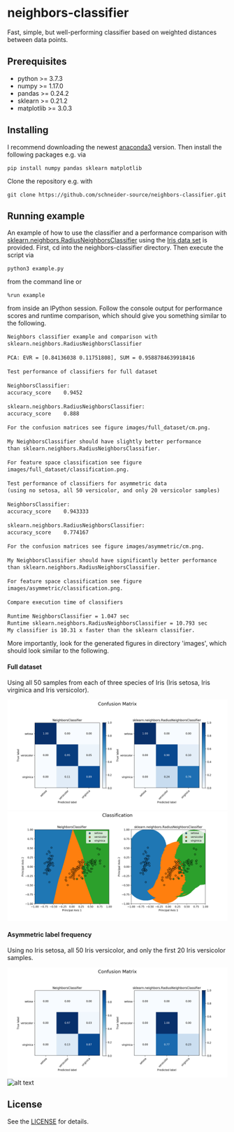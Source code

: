 # neighbors-classifier

Fast, simple, but well-performing classifier based on weighted distances between 
data points. 

## Prerequisites

* python >= 3.7.3
* numpy >= 1.17.0
* pandas >= 0.24.2
* sklearn >= 0.21.2
* matplotlib >= 3.0.3

## Installing

I recommend downloading the newest 
[anaconda3](https://www.anaconda.com/distribution/#download-section) version. 
Then install the following packages e.g. via

```
pip install numpy pandas sklearn matplotlib
```

Clone the repository e.g. with 

```
git clone https://github.com/schneider-source/neighbors-classifier.git
```

## Running example

An example of how to use the classifier and a performance comparison with 
[sklearn.neighbors.RadiusNeighborsClassifier](https://scikit-learn.org/stable/modules/generated/sklearn.neighbors.RadiusNeighborsClassifier.html)
using the [Iris data set](https://en.wikipedia.org/wiki/Iris_flower_data_set) is provided. 
First, cd into the neighbors-classifier directory. Then execute the script via

```
python3 example.py
```

from the command line or

```
%run example
```

from inside an IPython session. Follow the console output for performance scores
and runtime comparison, which should give you something similar to the following. 

```
Neighbors classifier example and comparison with 
sklearn.neighbors.RadiusNeighborsClassifier

PCA: EVR = [0.84136038 0.11751808], SUM = 0.9588784639918416

Test performance of classifiers for full dataset

NeighborsClassifier:
accuracy_score    0.9452

sklearn.neighbors.RadiusNeighborsClassifier:
accuracy_score    0.888

For the confusion matrices see figure images/full_dataset/cm.png.

My NeighborsClassifier should have slightly better performance
than sklearn.neighbors.RadiusNeighborsClassifier.

For feature space classification see figure images/full_dataset/classification.png.

Test performance of classifiers for asymmetric data
(using no setosa, all 50 versicolor, and only 20 versicolor samples)

NeighborsClassifier:
accuracy_score    0.943333

sklearn.neighbors.RadiusNeighborsClassifier:
accuracy_score    0.774167

For the confusion matrices see figure images/asymmetric/cm.png.

My NeighborsClassifier should have significantly better performance
than sklearn.neighbors.RadiusNeighborsClassifier.

For feature space classification see figure images/asymmetric/classification.png.

Compare execution time of classifiers

Runtime NeighborsClassifier = 1.047 sec
Runtime sklearn.neighbors.RadiusNeighborsClassifier = 10.793 sec
My classifier is 10.31 x faster than the sklearn classifier.
```

More importantly, look for the generated figures in directory 'images', 
which should look similar to the following.

#### Full dataset

Using all 50 samples from each of three species of Iris 
(Iris setosa, Iris virginica and Iris versicolor).

![alt text](https://github.com/schneider-source/neighbors-classifier/blob/master/images/full_dataset/cm.png)
![alt text](https://github.com/schneider-source/neighbors-classifier/blob/master/images/full_dataset/classification.png)

#### Asymmetric label frequency

Using no Iris setosa, all 50 Iris versicolor, and only the first 20 Iris versicolor 
samples.

![alt text](https://github.com/schneider-source/neighbors-classifier/blob/master/images/asymmetric/cm.png)
![alt text](https://github.com/schneider-source/neighbors-classifier/blob/master/images/full_dataset/asymmetric.png)

## License

See the [LICENSE](LICENSE) for details.


